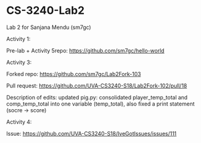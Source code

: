 # CS-3240-Lab2
Lab 2 for Sanjana Mendu (sm7gc)

Activity 1: 

Pre-lab + Activity 5repo: https://github.com/sm7gc/hello-world

Activity 3: 

Forked repo: https://github.com/sm7gc/Lab2Fork-103

Pull request: https://github.com/UVA-CS3240-S18/Lab2Fork-102/pull/18 

Description of edits: updated pig.py: consolidated player_temp_total and comp_temp_total into one variable (temp_total), also fixed a print statement (socre -> score)

Activity 4:

Issue: https://github.com/UVA-CS3240-S18/IveGotIssues/issues/111

